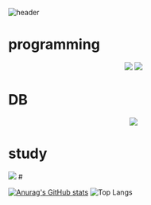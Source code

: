 ![header](https://capsule-render.vercel.app/api?type=waving&color=auto&height=300&width=300&section=header&text=welcome%20chieon's%20github&fontSize=70) 

# programming

<div align="center"><img src="https://img.shields.io/badge/springboot-20232a.svg?style=for-the-badge&logo=springboot&logoColor=#6DB33F" />    <img src="https://img.shields.io/badge/JAVA-007396?style=for-the-badge&logo=java&logoColor=white"> </div>

# DB
<div align="center"><img src="https://img.shields.io/badge/mysql-FFFFB3.svg?style=for-the-badge&logo=mysql&logoColor=#4479A1" />  </div>

# study

<img src="https://img.shields.io/badge/react-20232a.svg?style=for-the-badge&logo=react&logoColor=61DAFB" />
#

[![Anurag's GitHub stats](https://github-readme-stats.vercel.app/api?username=postwo)](https://github.com/anuraghazra/github-readme-stats)  ![Top Langs](https://github-readme-stats.vercel.app/api/top-langs/?username=postwo&layout=compact) 
